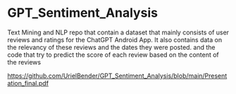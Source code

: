# GPT_Sentiment_Analysis
Text Mining and NLP repo that contain a dataset that mainly consists of user reviews and ratings for the ChatGPT Android App. It also contains data on the relevancy of these reviews and the dates they were posted. and the code that try to predict the score of each review based on the content of the reviews

https://github.com/UrielBender/GPT_Sentiment_Analysis/blob/main/Presentation_final.pdf
